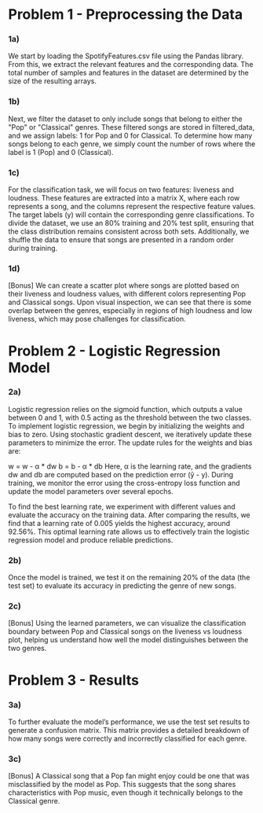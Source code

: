 # Problem 1 - Preprocessing the Data
### 1a)
We start by loading the SpotifyFeatures.csv file using the Pandas library. From this, we extract the relevant features and the corresponding data. The total number of samples and features in the dataset are determined by the size of the resulting arrays.

### 1b)
Next, we filter the dataset to only include songs that belong to either the "Pop" or "Classical" genres. These filtered songs are stored in filtered_data, and we assign labels: 1 for Pop and 0 for Classical. To determine how many songs belong to each genre, we simply count the number of rows where the label is 1 (Pop) and 0 (Classical).

### 1c)
For the classification task, we will focus on two features: liveness and loudness. These features are extracted into a matrix X, where each row represents a song, and the columns represent the respective feature values. The target labels (y) will contain the corresponding genre classifications. To divide the dataset, we use an 80% training and 20% test split, ensuring that the class distribution remains consistent across both sets. Additionally, we shuffle the data to ensure that songs are presented in a random order during training.

### 1d)
[Bonus]
We can create a scatter plot where songs are plotted based on their liveness and loudness values, with different colors representing Pop and Classical songs. Upon visual inspection, we can see that there is some overlap between the genres, especially in regions of high loudness and low liveness, which may pose challenges for classification.

# Problem 2 - Logistic Regression Model
### 2a)
Logistic regression relies on the sigmoid function, which outputs a value between 0 and 1, with 0.5 acting as the threshold between the two classes. To implement logistic regression, we begin by initializing the weights and bias to zero. Using stochastic gradient descent, we iteratively update these parameters to minimize the error. The update rules for the weights and bias are:

w = w - α * dw
b = b - α * db
Here, α is the learning rate, and the gradients dw and db are computed based on the prediction error (ŷ - y). During training, we monitor the error using the cross-entropy loss function and update the model parameters over several epochs.

To find the best learning rate, we experiment with different values and evaluate the accuracy on the training data. After comparing the results, we find that a learning rate of 0.005 yields the highest accuracy, around 92.56%. This optimal learning rate allows us to effectively train the logistic regression model and produce reliable predictions.

### 2b)
Once the model is trained, we test it on the remaining 20% of the data (the test set) to evaluate its accuracy in predicting the genre of new songs.

### 2c)
[Bonus]
Using the learned parameters, we can visualize the classification boundary between Pop and Classical songs on the liveness vs loudness plot, helping us understand how well the model distinguishes between the two genres.

# Problem 3 - Results
### 3a)
To further evaluate the model’s performance, we use the test set results to generate a confusion matrix. This matrix provides a detailed breakdown of how many songs were correctly and incorrectly classified for each genre.

### 3c)
[Bonus]
A Classical song that a Pop fan might enjoy could be one that was misclassified by the model as Pop. This suggests that the song shares characteristics with Pop music, even though it technically belongs to the Classical genre.
